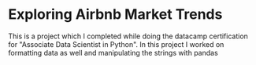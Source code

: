 # Exploring Airbnb Market Trends

This is a project which I completed while doing the datacamp certification for "Associate Data Scientist in Python". In this project I worked on formatting data as well and manipulating the strings with pandas 
